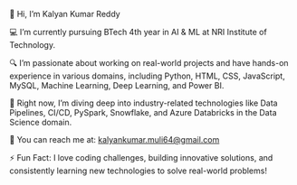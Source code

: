 👋 Hi, I’m Kalyan Kumar Reddy

💻 I’m currently pursuing BTech 4th year in AI & ML at NRI Institute of Technology.

🔍 I’m passionate about working on real-world projects and have hands-on experience in various domains, including Python, HTML, CSS, JavaScript, MySQL, Machine Learning, Deep Learning, and Power BI.

🌱 Right now, I’m diving deep into industry-related technologies like Data Pipelines, CI/CD, PySpark, Snowflake, and Azure Databricks in the Data Science domain.

🔗 You can reach me at: kalyankumar.muli64@gmail.com

⚡ Fun Fact: I love coding challenges, building innovative solutions, and consistently learning new technologies to solve real-world problems!

